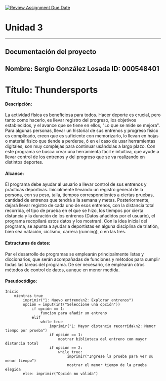 [![Review Assignment Due Date](https://classroom.github.com/assets/deadline-readme-button-22041afd0340ce965d47ae6ef1cefeee28c7c493a6346c4f15d667ab976d596c.svg)](https://classroom.github.com/a/MuElT52l)
# Unidad 3
---
## Documentación del proyecto
Nombre:  Sergio González Losada
ID:  000548401
---
# Título: Thundersports

#### Descripción:
La actividad física es beneficiosa para todos. Hacer deporte es crucial, pero tanto como hacerlo, es llevar registro del progreso, los objetivos establecidos, y el avance que se tiene en ellos, "Lo que se mide se mejora". Para algunas personas, llevar un historial de sus entrenos y progreso físico es complicado, creen que es suficiente con memorizarlo, lo llevan en hojas o material físico que tiende a perderse, ó en el caso de usar herramientas digitales, son muy complejas para continuar usándolas a largo plazo.
Con este programa se busca crear una herramienta fácil e intuitiva, que ayude a llevar control de los entrenos y del progreso que se va realizando en distintos deportes.

#### Alcance:
El programa debe ayudar al usuario a llevar control de sus entrenos y prácticas deportivas. Inicialmente llevando un registro general de la persona, con su peso, talla, tiempos correspondientes a ciertas pruebas, cantidad de entrenos que tendrá a la semana y metas. Posteriormente, dejará llevar registro de cada uno de esos entrenos, con la distancia total recorrida, el tipo de prueba en el que se hizo, los tiempos por cierta distancia y la duración de los entrenos (Datos añadidos por el usuario), el programa recopilará estos datos y los mostrará.
Con la idea inicial del programa, se apunta a ayudar a deportistas en alguna disciplina de triatlón, bien sea natación, ciclismo, carrera (running), o en las tres.

#### Estructuras de datos:
Par el desarrollo de programas se emplearán principalmente listas y diccionarios, que serán acompañadas de funciones y métodos para cumplir todas las tareas del programa. De ser necesario, se emplearán otros métodos de control de datos, aunque en menor medida.

#### Pseudocódigo:

```
Inicio
    mientras true
        imprimir("1: Nuevo entreno\n2: Explorar entrenos")
        opción = input(int("Seleccione una opción"))
            if opción == 1:
                funcion para añadir un entreno
            elif
                while true
                    imprimir("1: Mayor distancia recorrida\n2: Menor tiempo por prueba")
                    if opción == 1:
                        mostrar biblioteca del entreno con mayor distancia total
                    if opción == 2:
                        while true:
                            imprimir("Ingrese la prueba para ver su menor tiempo")
                            mostrar el menor tiempo de la prueba elegida
        else: imprimir("Opción no válida") 
```